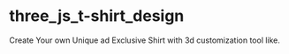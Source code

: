 # three_js_t-shirt_design
Create Your own Unique ad Exclusive Shirt with 3d customization tool like. 

